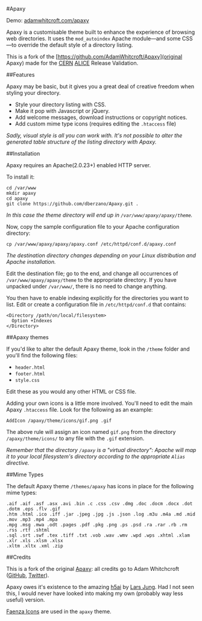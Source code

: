 #Apaxy

Demo: [adamwhitcroft.com/apaxy](http://adamwhitcroft.com/apaxy/)

Apaxy is a customisable theme built to enhance the experience of browsing web directories. It uses the `mod_autoindex` Apache module—and some CSS—to override the default style of a directory listing.

This is a fork of the [https://github.com/AdamWhitcroft/Apaxy](original Apaxy) made for the [CERN](http://cern.ch) [ALICE](http://alice.cern.ch/) Release Validation.

##Features

Apaxy may be basic, but it gives you a great deal of creative freedom when styling your directory.

* Style your directory listing with CSS.
* Make it pop with Javascript or jQuery.
* Add welcome messages, download instructions or copyright notices.
* Add custom mime type icons (requires editing the `.htaccess` file)

_Sadly, visual style is all you can work with. It's not possible to alter the generated table structure of the listing directory with Apaxy._

##Installation

Apaxy requires an Apache(2.0.23+) enabled HTTP server.

To install it:

    cd /var/www
    mkdir apaxy
    cd apaxy
    git clone https://github.com/dberzano/Apaxy.git .

_In this case the theme directory will end up in `/var/www/apaxy/apaxy/theme`._

Now, copy the sample configuration file to your Apache configuration directory:

    cp /var/www/apaxy/apaxy/apaxy.conf /etc/httpd/conf.d/apaxy.conf

_The destination directory changes depending on your Linux distribution and Apache installation._

Edit the destination file; go to the end, and change all occurrences of `/var/www/apaxy/apaxy/theme` to the appropriate directory. If you have unpacked under `/var/www/`, there is no need to change anything.

You then have to enable indexing explicitly for the directories you want to list. Edit or create a configuration file in `/etc/httpd/conf.d` that contains:

    <Directory /path/on/local/filesystem>
      Option +Indexes
    </Directory>

##Apaxy themes

If you'd like to alter the default Apaxy theme, look in the `/theme` folder and you'll find the following files:

* `header.html`
* `footer.html`
* `style.css`

Edit these as you would any other HTML or CSS file.

Adding your own icons is a little more involved. You'll need to edit the main Apaxy `.htaccess` file. Look for the following as an example:

    AddIcon /apaxy/theme/icons/gif.png .gif

The above rule will assign an icon named `gif.png` from the directory `/apaxy/theme/icons/` to any file with the `.gif` extension.

_Remember that the directory `/apaxy` is a "virtual directory": Apache will map it to your local filesystem's directory according to the appropriate `Alias` directive._

##Mime Types

The default Apaxy theme `/themes/apaxy` has icons in place for the following mime types:

    .aif .aif .asf .asx .avi .bin .c .css .csv .dmg .doc .docm .docx .dot .dotm .eps .flv .gif 
    .htm .html .ico .iff .jar .jpeg .jpg .js .json .log .m3u .m4a .md .mid .mov .mp3 .mp4 .mpa 
    .mpg .msg .mwa .odt .pages .pdf .pkg .png .ps .psd .ra .rar .rb .rm .rss .rtf .shtml 
    .sql .srt .swf .tex .tiff .txt .vob .wav .wmv .wpd .wps .xhtml .xlam .xlr .xls .xlsm .xlsx 
    .xltm .xltx .xml .zip


##Credits

This is a fork of the original [Apaxy](https://github.com/AdamWhitcroft/Apaxy): all credits go to Adam Whitchcroft ([GitHub](https://github.com/AdamWhitcroft), [Twitter](https://twitter.com/adamwhitcroft)).

Apaxy owes it's existence to the amazing [h5ai](http://larsjung.de/h5ai/) by [Lars Jung](https://twitter.com/lrsjng). Had I not seen this, I would never have looked into making my own (probably way less useful) version.

[Faenza Icons](http://tiheum.deviantart.com/art/Faenza-Icons-173323228) are used in the `apaxy` theme.

